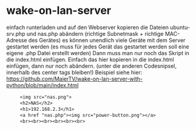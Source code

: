# wake-on-lan-server

einfach runterladen und auf den Webserver kopieren
die Dateien ubuntu-srv.php und nas.php abändern (richtige Subnetmask + richtige MAC-Adresse des Gerätes)
es können unendlich viele Geräte mit dem Server gestartet werden (es muss für jedes Gerät das gestartet werden soll eine eigene .php Datei erstellt werden)
Dann muss man nur noch das Skript in die index.html einfügen.
Einfach das hier kopieren in die index.html einfügen, dann nur noch abändern. (unter die anderen Codesnipsel, innerhalb des center tags bleiben!) Beispiel siehe hier: https://github.com/MaierTV/wake-on-lan-server-with-python/blob/main/index.html
         
         <img src="nas.png">
         <h2>NAS</h2>
         <h1>192.168.2.3</h1>
         <a href "nas.php"><img src="power-button.png"></a>
         <br><br><br><br><br><br>
